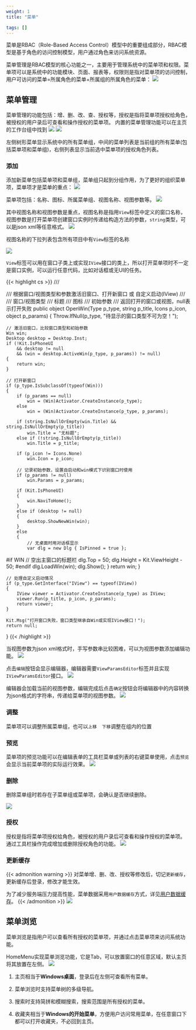 ```yaml
---
weight: 1
title: "菜单"

tags: []
---
```



菜单是RBAC（Role-Based Access Control）模型中的重要组成部分，RBAC模型是基于角色的访问控制模型，用户通过角色来访问系统资源。

菜单管理是RBAC模型的核心功能之一，主要用于管理系统中的菜单项和权限。菜单项可以是系统中的功能模块、页面、报表等，权限则是指对菜单项的访问控制，用户可访问的菜单=所属角色的菜单+所属组的所属角色的菜单：
![](1.png)

## 菜单管理
菜单管理的功能包括：增、删、改、查、授权等，授权是指将菜单项授权给角色，被授权的用户录后可查看和操作授权的菜单项。
内置的菜单管理功能可以在主页的工作台组中找到
![](2.png)
![](3.png)

左侧树形菜单显示系统中的所有菜单组，中间的菜单列表是当前组的所有菜单(包括菜单项和菜单组)，右侧列表显示当前选中菜单项的授权角色列表。

### 添加

添加新菜单包括菜单项和菜单组，菜单组只起到分组作用，为了更好的组织菜单项，菜单项才是菜单的重点：
![](4.png)

菜单项包括：名称、图标、所属菜单组、视图名称、视图参数等。
![](5.png)

其中视图名称和视图参数是重点，视图名称是指用`View`标签中定义的窗口名称，视图参数是打开菜单项创建窗口实例时传递给构造方法的参数，`string`类型，可以是json xml等任意格式。
![](6.png)

视图名称的下拉列表包含所有项目中有`View`标签的名称

![](7.png)

`View`标签可以用在窗口子类上或实现`IView`接口的类上，所以打开菜单项时不一定是窗口实例，可以运行任意代码，比如对话框或无UI的任务。

{{< highlight cs >}}
/// <summary>
/// 根据窗口/视图类型和参数激活旧窗口、打开新窗口 或 自定义启动(IView)
/// </summary>
/// <param name="p_type">窗口/视图类型</param>
/// <param name="p_title">标题</param>
/// <param name="p_icon">图标</param>
/// <param name="p_params">初始参数</param>
/// <returns>返回打开的窗口或视图，null表示打开失败</returns>
public object OpenWin(Type p_type, string p_title, Icons p_icon, object p_params)
{
    Throw.IfNull(p_type, "待显示的窗口类型不可为空！");

    // 激活旧窗口，比较窗口类型和初始参数
    Win win;
    Desktop desktop = Desktop.Inst;
    if (!Kit.IsPhoneUI
        && desktop != null
        && (win = desktop.ActiveWin(p_type, p_params)) != null)
    {
        return win;
    }

    // 打开新窗口
    if (p_type.IsSubclassOf(typeof(Win)))
    {
        if (p_params == null)
            win = (Win)Activator.CreateInstance(p_type);
        else
            win = (Win)Activator.CreateInstance(p_type, p_params);

        if (string.IsNullOrEmpty(win.Title) && string.IsNullOrEmpty(p_title))
            win.Title = "无标题";
        else if (!string.IsNullOrEmpty(p_title))
            win.Title = p_title;

        if (p_icon != Icons.None)
            win.Icon = p_icon;

        // 记录初始参数，设置自启动和win模式下识别窗口时使用
        if (p_params != null)
            win.Params = p_params;

        if (Kit.IsPhoneUI)
        {
            win.NaviToHome();
        }
        else if (desktop != null)
        {
            desktop.ShowNewWin(win);
        }
        else
        {
            // 无桌面时用对话框显示
            var dlg = new Dlg { IsPinned = true };
#if WIN
            // 空出主窗口的标题栏
            dlg.Top = 50;
            dlg.Height = Kit.ViewHeight - 50;
#endif
            dlg.LoadWin(win);
            dlg.Show();
        }
        return win;
    }

    // 处理自定义启动情况
    if (p_type.GetInterface("IView") == typeof(IView))
    {
        IView viewer = Activator.CreateInstance(p_type) as IView;
        viewer.Run(p_title, p_icon, p_params);
        return viewer;
    }

    Kit.Msg("打开窗口失败，窗口类型继承自Win或实现IView接口！");
    return null;
}
{{< /highlight >}}


当视图参数为json xml格式时，手写参数串比较困难，可以为视图参数添加编辑功能。
![](8.png)

点击`编辑`按钮会显示编辑器，编辑器需要`ViewParamsEditor`标签并且实现`IViewParamsEditor`接口。
![](9.png)

编辑器会加载当前的视图参数，编辑完成后点击`确定`按钮会将编辑器中的内容转换为json格式的字符串，传递给菜单项的视图参数。
![](10.png)

### 调整
菜单项可以调整所属菜单组，也可以`上移  下移`调整在组内的位置

### 预览
菜单项的预览功能可以在编辑表单的工具栏菜单或列表的右键菜单使用，点击`预览`会显示当前菜单项的实际运行效果。
![](11.png)

### 删除
删除菜单组时若存在子菜单组或菜单项，会确认是否继续删除。

![](12.png)

### 授权
授权是指将菜单项授权给角色，被授权的用户录后可查看和操作授权的菜单项。
通过工具栏操作完成增加或删除授权角色的功能。
![](13.png)

### 更新缓存

{{< admonition warning >}}
对菜单增、删、改、授权等修改后，切记`更新缓存`，更新缓存后登录，修改才能生效。

为了减少服务端压力提高性能，菜单数据采用`用户数据缓存`方式，详见[用户数据缓存](/dt-docs/2基础/2基础功能/#用户数据缓存)。
{{< /admonition >}}
![](14.png)





## 菜单浏览
菜单浏览是指用户可以查看所有授权的菜单项，并通过点击菜单项来访问系统功能。

HomeMenu实现菜单浏览功能，它是Tab，可以放置窗口的任意区域，默认主页将其放置在左侧。
![](15.gif)

1. 主页相当于**Windows桌面**，登录后在左侧可查看所有菜单。

1. 菜单浏览时支持菜单树的多级导航。

1. 搜索时支持简拼和模糊搜索，搜索范围是所有授权的菜单。

1. 收藏夹相当于**Windows的开始菜单**，方便用户访问常用菜单，在任意窗口下都可以打开收藏夹，不必回到主页。